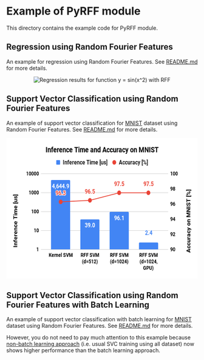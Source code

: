# Example of PyRFF module

This directory contains the example code for PyRFF module.

## Regression using Random Fourier Features

An example for regression using Random Fourier Features.
See [README.md](./rff_regression/README.md) for more details.

<p align="center">
  <img src="./rff_regression/figure_rff_regression.png" width="600" height="480" alt="Regression results for function y = sin(x^2) with RFF" />
</p>

## Support Vector Classification using Random Fourier Features

An example of support vector classification for [MNIST](http://yann.lecun.com/exdb/mnist/) dataset using Random Fourier Features.
See [README.md](./rff_svc_for_mnist/README.md) for more details.

<div align="center">
  <img src="./rff_svc_for_mnist/figures/figure_Inference_Time_and_Accuracy_on_MNIST.png" width="600" height="371" alt="Inference Time vs Accuracy on MNIST" />
</div>

## Support Vector Classification using Random Fourier Features with Batch Learning

An example of support vector classification with batch learning for [MNIST](http://yann.lecun.com/exdb/mnist/) dataset using Random Fourier Features.
See [README.md](./rff_batch_svc_for_mnist/README.md) for more details.

However, you do not need to pay much attention to this example because
[non-batch learning approach](./rff_svc_for_mnist/README.md)
(i.e. usual SVC training using all dataset) now shows higher performance than the batch learning approach.


